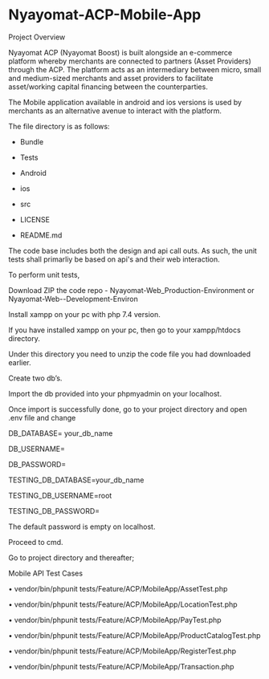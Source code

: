 # Nyayomat-ACP-Mobile-App

Project Overview

Nyayomat ACP (Nyayomat Boost) is built alongside an e-commerce platform whereby merchants are connected to partners (Asset Providers) through the ACP. The platform acts as an intermediary between micro, small and medium-sized merchants and asset providers to facilitate asset/working capital financing between the counterparties.

The Mobile application available in android and ios versions is used by merchants as an alternative avenue to interact with the platform.  

The file directory is as follows: 

- Bundle

- Tests

- Android

- ios

- src

- LICENSE

- README.md

The code base includes both the design and api call outs. As such, the unit tests shall primarliy be based on api's and their web interaction. 

To perform unit tests, 

Download ZIP the code repo - Nyayomat-Web_Production-Environment or Nyayomat-Web--Development-Environ

Install xampp on your pc with php 7.4 version.

If you have installed xampp on your pc, then go to your xampp/htdocs directory.

Under this directory you need to unzip the code file you had downloaded earlier. 

Create two db’s.

Import the db provided into your phpmyadmin on your localhost.


Once import is successfully done, go to your project directory and open .env file and change

DB_DATABASE= your_db_name

DB_USERNAME=

DB_PASSWORD= 


TESTING_DB_DATABASE=your_db_name

TESTING_DB_USERNAME=root

TESTING_DB_PASSWORD=

The default password is empty on localhost.


Proceed to cmd.

Go to project directory and thereafter;

Mobile API Test Cases

•	vendor/bin/phpunit tests/Feature/ACP/MobileApp/AssetTest.php

•	vendor/bin/phpunit tests/Feature/ACP/MobileApp/LocationTest.php

•	vendor/bin/phpunit tests/Feature/ACP/MobileApp/PayTest.php

•	vendor/bin/phpunit tests/Feature/ACP/MobileApp/ProductCatalogTest.php

•	vendor/bin/phpunit tests/Feature/ACP/MobileApp/RegisterTest.php

•	vendor/bin/phpunit tests/Feature/ACP/MobileApp/Transaction.php


